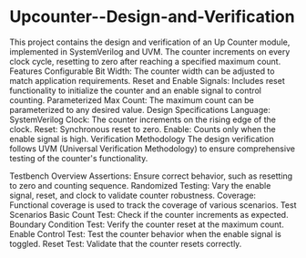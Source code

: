 # Upcounter--Design-and-Verification
This project contains the design and verification of an Up Counter module, implemented in SystemVerilog and UVM. The counter increments on every clock cycle, resetting to zero after reaching a specified maximum count.
Features
Configurable Bit Width: The counter width can be adjusted to match application requirements.
Reset and Enable Signals: Includes reset functionality to initialize the counter and an enable signal to control counting.
Parameterized Max Count: The maximum count can be parameterized to any desired value.
Design Specifications
Language: SystemVerilog
Clock: The counter increments on the rising edge of the clock.
Reset: Synchronous reset to zero.
Enable: Counts only when the enable signal is high.
Verification Methodology
The design verification follows UVM (Universal Verification Methodology) to ensure comprehensive testing of the counter's functionality.

Testbench Overview
Assertions: Ensure correct behavior, such as resetting to zero and counting sequence.
Randomized Testing: Vary the enable signal, reset, and clock to validate counter robustness.
Coverage: Functional coverage is used to track the coverage of various scenarios.
Test Scenarios
Basic Count Test: Check if the counter increments as expected.
Boundary Condition Test: Verify the counter reset at the maximum count.
Enable Control Test: Test the counter behavior when the enable signal is toggled.
Reset Test: Validate that the counter resets correctly.
